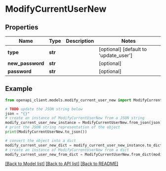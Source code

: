 # ModifyCurrentUserNew


## Properties

Name | Type | Description | Notes
------------ | ------------- | ------------- | -------------
**type** | **str** |  | [optional] [default to 'update_user']
**new_password** | **str** |  | [optional] 
**password** | **str** |  | [optional] 

## Example

```python
from openapi_client.models.modify_current_user_new import ModifyCurrentUserNew

# TODO update the JSON string below
json = "{}"
# create an instance of ModifyCurrentUserNew from a JSON string
modify_current_user_new_instance = ModifyCurrentUserNew.from_json(json)
# print the JSON string representation of the object
print(ModifyCurrentUserNew.to_json())

# convert the object into a dict
modify_current_user_new_dict = modify_current_user_new_instance.to_dict()
# create an instance of ModifyCurrentUserNew from a dict
modify_current_user_new_from_dict = ModifyCurrentUserNew.from_dict(modify_current_user_new_dict)
```
[[Back to Model list]](../README.md#documentation-for-models) [[Back to API list]](../README.md#documentation-for-api-endpoints) [[Back to README]](../README.md)


